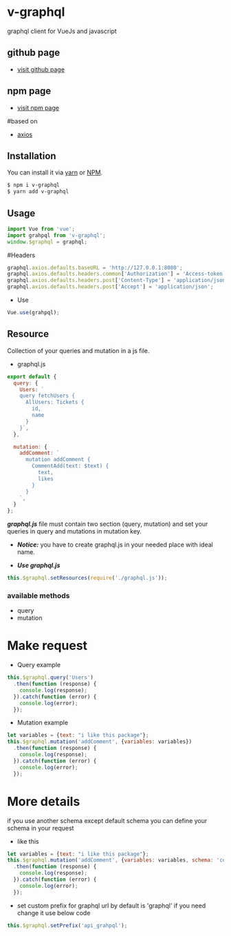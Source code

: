 # v-graphql
graphql client for VueJs and javascript

## github page
- [visit github page](https://github.com/aminNazarii/v-graphql)

## npm page
- [visit npm page](https://www.npmjs.com/package/v-graphql)

#based on
- [axios](https://www.npmjs.com/package/axios)

## Installation
You can install it via [yarn](https://yarnpkg.com/) or [NPM](http://npmjs.org/).

```bash
$ npm i v-graphql
$ yarn add v-graphql
```

## Usage
```js
import Vue from 'vue';
import grahpql from 'v-graphql';
window.$graphql = graphql;
```

#Headers
```js
graphql.axios.defaults.baseURL = 'http://127.0.0.1:8080';
graphql.axios.defaults.headers.common['Authorization'] = 'Access-token';
graphql.axios.defaults.headers.post['Content-Type'] = 'application/json';
graphql.axios.defaults.headers.post['Accept'] = 'application/json';
```

- Use
```js
Vue.use(grahpql);
```

## Resource
Collection of your queries and mutation in a js file.

- graphql.js
```js
export default {
  query: {
    Users: `
    query fetchUsers {
      AllUsers: Tickets {
        id,
        name
      }
    }`,
  },

  mutation: {
    addComment: `
      mutation addComment {
        CommentAdd(text: $text) {
          text,
          likes
        }
      }
    `,
  }
};
```
***graphql.js*** file must contain two section (query, mutation) and set your queries in query and mutations in mutation key.
- ***Notice:*** you have to create graphql.js in your needed place with ideal name.

- ***Use graphql.js***
```js
this.$graphql.setResources(require('./graphql.js'));
```

### available methods
- query
- mutation

# Make request
- Query example

```js
this.$graphql.query('Users')
  .then(function (response) {
    console.log(response);
  }).catch(function (error) {
    console.log(error);
  });
```

- Mutation example
```js
let variables = {text: "i like this package"};
this.$graphql.mutation('addComment', {variables: variables})
  .then(function (response) {
    console.log(response);
  }).catch(function (error) {
    console.log(error);
  });
```

# More details
if you use another schema except default schema you can define your schema in your request

- like this
```js
let variables = {text: "i like this package"};
this.$graphql.mutation('addComment', {variables: variables, schema: 'custome_schema'})
  .then(function (response) {
    console.log(response);
  }).catch(function (error) {
    console.log(error);
  });
```

- set custom prefix for graphql url
by default is 'graphql' if you need change it use below code

```js
this.$graphql.setPrefix('api_grahpql');
```